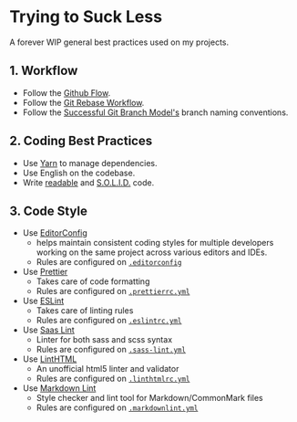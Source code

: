 # Trying to Suck Less

A forever WIP general best practices used on my projects.

## 1. Workflow

- Follow the [Github Flow](https://guides.github.com/introduction/flow/).
- Follow the [Git Rebase Workflow](https://randyfay.com/content/rebase-workflow-git).
- Follow the [Successful Git Branch Model's](http://nvie.com/posts/a-successful-git-branching-model/) branch naming conventions.

## 2. Coding Best Practices

- Use [Yarn](http://yarnpkg.com) to manage dependencies.
- Use English on the codebase.
- Write [readable](https://youtu.be/56mETnrByBM) and [S.O.L.I.D.](https://scotch.io/bar-talk/s-o-l-i-d-the-first-five-principles-of-object-oriented-design) code.

## 3. Code Style

- Use [EditorConfig](https://editorconfig.org/)
  - helps maintain consistent coding styles for multiple developers working on the same project across various editors and IDEs.
  - Rules are configured on [`.editorconfig`](https://editorconfig-specification.readthedocs.io/)
- Use [Prettier](https://prettier.io/)
  - Takes care of code formatting
  - Rules are configured on [`.prettierrc.yml`](https://prettier.io/docs/en/configuration.html)
- Use [ESLint](https://eslint.org/)
  - Takes care of linting rules
  - Rules are configured on [`.eslintrc.yml`](https://eslint.org/docs/developer-guide/shareable-configs)
- Use [Saas Lint](https://www.npmjs.com/package/sass-lint)
  - Linter for both sass and scss syntax
  - Rules are configured on [`.sass-lint.yml`](https://github.com/sasstools/sass-lint/tree/master/docs/options)
- Use [LintHTML](https://www.npmjs.com/package/@linthtml/linthtml)
  - An unofficial html5 linter and validator
  - Rules are configured on [`.linthtmlrc.yml`](https://github.com/linthtml/linthtml#rules)
- Use [Markdown Lint](https://www.npmjs.com/package/markdownlint-cli)
  - Style checker and lint tool for Markdown/CommonMark files
  - Rules are configured on [`.markdownlint.yml`](https://github.com/DavidAnson/markdownlint#configuration)
